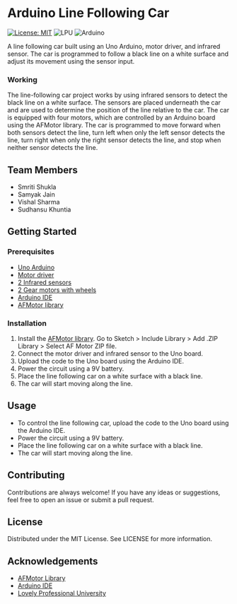 # Arduino Line Following Car

[![License: MIT](https://img.shields.io/badge/License-MIT-yellow.svg)](https://opensource.org/licenses/MIT)
![LPU](https://img.shields.io/badge/LPU-Lovely%20Professional%20University-blue)
![Arduino](https://img.shields.io/badge/Arduino-UNO-red)

A line following car built using an Uno Arduino, motor driver, and infrared sensor. The car is programmed to follow a black line on a white surface and adjust its movement using the sensor input.

### Working

The line-following car project works by using infrared sensors to detect the black line on a white surface. The sensors are placed underneath the car and are used to determine the position of the line relative to the car. The car is equipped with four motors, which are controlled by an Arduino board using the AFMotor library. The car is programmed to move forward when both sensors detect the line, turn left when only the left sensor detects the line, turn right when only the right sensor detects the line, and stop when neither sensor detects the line.

## Team Members
- Smriti Shukla
- Samyak Jain
- Vishal Sharma
- Sudhansu Khuntia

## Getting Started

### Prerequisites
- [Uno Arduino](https://robu.in/product/arduino-uno-r3-ch340g-atmega328p-devlopment-board/?gclid=CjwKCAjw6vyiBhB_EiwAQJRoppxCikF0lLMAPydPBW6sVyj_RQs-nk91zvwMX27XzsKl14r8TmvkNBoCZTkQAvD_BwE)
- [Motor driver](https://robocraze.com/products/l293d-motor-driver-shield-for-arduino?currency=INR&variant=40192528154777&https://robocraze.com/?utm_source=googleads&utm_medium=ppc&campaignid=20042620305&adgroupid=&keyword=&device=c&gad=1&gclid=CjwKCAjw6vyiBhB_EiwAQJRopj_Zpf4suSbOPXqpzy-MtHqK6Mjx-QfVkGNZ8AM_EFkg6VgvHjSfrBoC1SsQAvD_BwE)
- [2 Infrared sensors](https://roboway.in/shop/ir-sensor-module/?utm_source=Google+Shopping&utm_medium=cpc&utm_campaign=shopping+ads&srsltid=AR57-fBR8obalGmwbNqMsAm3Nj2Qtmnq7t0gbmd-OhH8KrGvgy2caO9BmQc)
- [2 Gear motors with wheels](https://robocraze.com/products/2-set-smart-car-robot-chassis-wheel?currency=INR&variant=40193475510425&https://robocraze.com/?utm_source=googleads&utm_medium=ppc&campaignid=20042620305&adgroupid=&keyword=&device=c&gad=1&gclid=CjwKCAjw6vyiBhB_EiwAQJRophVFJwt77Q6oyD-JuBOvtXLEX-o3AaRwwOVa-6e428-60YmbB_Fr6RoC2-0QAvD_BwE)
- [Arduino IDE](https://www.arduino.cc/en/software)
- [AFMotor library](https://downloads.arduino.cc/libraries/github.com/adafruit/Adafruit_Motor_Shield_library-1.0.1.zip)

### Installation
1. Install the [AFMotor library](https://downloads.arduino.cc/libraries/github.com/adafruit/Adafruit_Motor_Shield_library-1.0.1.zip). Go to Sketch > Include Library > Add .ZIP Library > Select AF Motor ZIP file.
2. Connect the motor driver and infrared sensor to the Uno board.
3. Upload the code to the Uno board using the Arduino IDE.
4. Power the circuit using a 9V battery.
5. Place the line following car on a white surface with a black line.
6. The car will start moving along the line.

## Usage
- To control the line following car, upload the code to the Uno board using the Arduino IDE.
- Power the circuit using a 9V battery.
- Place the line following car on a white surface with a black line.
- The car will start moving along the line.

## Contributing
Contributions are always welcome! If you have any ideas or suggestions, feel free to open an issue or submit a pull request.

## License
Distributed under the MIT License. See LICENSE for more information.

## Acknowledgements
- [AFMotor Library](https://learn.adafruit.com/adafruit-motor-shield/library-reference)
- [Arduino IDE](https://www.arduino.cc/en/software)
- [Lovely Professional University](https://www.lpu.in/)
